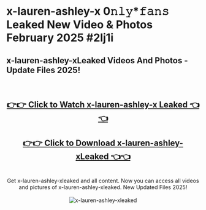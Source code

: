 # x-lauren-ashley-x 0𝚗𝚕𝚢*𝚏𝚊𝚗𝚜 Leaked New Video & Photos February 2025 #2lj1i

<h2>x-lauren-ashley-xLeaked Videos And Photos - Update Files 2025!</h2>
<br>
<div align="center">
<h2><a href="https://mediaupload.pro?title=x-lauren-ashley-x&ref=11F" rel="nofollow">👉👉 Click to Watch x-lauren-ashley-x Leaked 👈👈</a></h2>
<h2><a href="https://mediaupload.pro?title=x-lauren-ashley-x&ref=11F" rel="nofollow">👉👉 Click to Download x-lauren-ashley-xLeaked 👈👈</a></h2>
<br>
Get x-lauren-ashley-xleaked and all content. Now you can access all videos and pictures of x-lauren-ashley-xleaked. New Updated Files 2025!
<br>
<br>
<a href="https://mediaupload.pro?title=x-lauren-ashley-x&ref=11F" rel="nofollow" data-target="animated-image.originalLink"><img src="https://i.ibb.co/Gkj2r4b/banner.png" alt="x-lauren-ashley-xleaked" style="max-width: 100%; display: inline-block;" data-target="animated-image.originalImage"></a>
</div>
<br>


